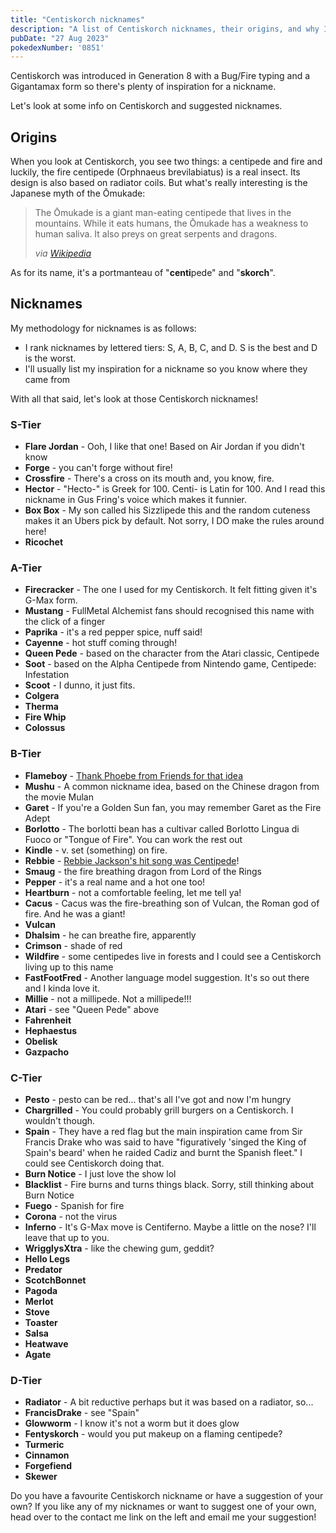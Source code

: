 ```yaml
---
title: "Centiskorch nicknames"
description: "A list of Centiskorch nicknames, their origins, and why I think they're cool."
pubDate: "27 Aug 2023"
pokedexNumber: '0851'
---
```


Centiskorch was introduced in Generation 8 with a Bug/Fire typing and a Gigantamax form so there's plenty of inspiration for a nickname.

Let's look at some info on Centiskorch and suggested nicknames.

## Origins

When you look at Centiskorch, you see two things: a centipede and fire and luckily, the fire centipede (Orphnaeus brevilabiatus) is a real insect. Its design is also based on radiator coils. But what's really interesting is the Japanese myth of the Ōmukade:

<blockquote>
	<p>The Ōmukade is a giant man-eating centipede that lives in the mountains. While it eats humans, the Ōmukade has a weakness to human saliva. It also preys on great serpents and dragons.</p>
	<cite>via <a href="https://en.wikipedia.org/wiki/%C5%8Cmukade">Wikipedia</a></cite>
</blockquote>

As for its name, it's a portmanteau of "**centi**pede" and "**skorch**".

## Nicknames

My methodology for nicknames is as follows:

* I rank nicknames by lettered tiers: S, A, B, C, and D. S is the best and D is the worst.
* I'll usually list my inspiration for a nickname so you know where they came from

With all that said, let's look at those Centiskorch nicknames!

### S-Tier

* **Flare Jordan** - Ooh, I like that one! Based on Air Jordan if you didn't know
* **Forge** - you can't forge without fire!
* **Crossfire** - There's a cross on its mouth and, you know, fire.
* **Hector** - "Hecto-" is Greek for 100. Centi- is Latin for 100. And I read this nickname in Gus Fring's voice which makes it funnier.
* **Box Box** - My son called his Sizzlipede this and the random cuteness makes it an Ubers pick by default. Not sorry, I DO make the rules around here!
* **Ricochet**

### A-Tier

* **Firecracker** - The one I used for my Centiskorch. It felt fitting given it's G-Max form.
* **Mustang** - FullMetal Alchemist fans should recognised this name with the click of a finger
* **Paprika** - it's a red pepper spice, nuff said!
* **Cayenne** - hot stuff coming through!
* **Queen Pede** - based on the character from the Atari classic, Centipede
* **Soot** - based on the Alpha Centipede from Nintendo game, Centipede: Infestation
* **Scoot** - I dunno, it just fits.
* **Colgera**
* **Therma**
* **Fire Whip**
* **Colossus**

### B-Tier

* **Flameboy** - [Thank Phoebe from Friends for that idea](https://www.youtube.com/watch?v=T7o7By0FlDU)
* **Mushu** - A common nickname idea, based on the Chinese dragon from the movie Mulan
* **Garet** - If you're a Golden Sun fan, you may remember Garet as the Fire Adept
* **Borlotto** - The borlotti bean has a cultivar called Borlotto Lingua di Fuoco or "Tongue of Fire". You can work the rest out
* **Kindle** - v. set (something) on fire.
* **Rebbie** - [Rebbie Jackson's hit song was Centipede](https://www.youtube.com/watch?v=a8SdzwoIcwo)!
* **Smaug** - the fire breathing dragon from Lord of the Rings
* **Pepper** - it's a real name and a hot one too!
* **Heartburn** - not a comfortable feeling, let me tell ya!
* **Cacus** - Cacus was the fire-breathing son of Vulcan, the Roman god of fire. And he was a giant!
* **Vulcan**
* **Dhalsim** - he can breathe fire, apparently
* **Crimson** - shade of red
* **Wildfire** - some centipedes live in forests and I could see a Centiskorch living up to this name
* **FastFootFred** - Another language model suggestion. It's so out there and I kinda love it.
* **Millie** - not a millipede. Not a millipede!!!
* **Atari** - see "Queen Pede" above
* **Fahrenheit**
* **Hephaestus**
* **Obelisk**
* **Gazpacho**

### C-Tier

* **Pesto** - pesto can be red... that's all I've got and now I'm hungry
* **Chargrilled** - You could probably grill burgers on a Centiskorch. I wouldn't though.
* **Spain** - They have a red flag but the main inspiration came from Sir Francis Drake who was said to have "figuratively 'singed the King of Spain's beard' when he raided Cadiz and burnt the Spanish fleet." I could see Centiskorch doing that.
* **Burn Notice** - I just love the show lol
* **Blacklist** - Fire burns and turns things black. Sorry, still thinking about Burn Notice
* **Fuego** - Spanish for fire
* **Corona** - not the virus
* **Inferno** - It's G-Max move is Centiferno. Maybe a little on the nose? I'll leave that up to you.
* **WrigglysXtra** - like the chewing gum, geddit?
* **Hello Legs**
* **Predator**
* **ScotchBonnet**
* **Pagoda**
* **Merlot**
* **Stove**
* **Toaster**
* **Salsa**
* **Heatwave**
* **Agate**

### D-Tier

* **Radiator** - A bit reductive perhaps but it was based on a radiator, so...
* **FrancisDrake** - see "Spain"
* **Glowworm** - I know it's not a worm but it does glow
* **Fentyskorch** - would you put makeup on a flaming centipede?
* **Turmeric**
* **Cinnamon**
* **Forgefiend**
* **Skewer**

Do you have a favourite Centiskorch nickname or have a suggestion of your own? If you like any of my nicknames or want to suggest one of your own, head over to the contact me link on the left and email me your suggestion!